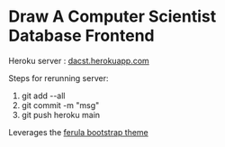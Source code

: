 # Draw A Computer Scientist Database Frontend

Heroku server : [dacst.herokuapp.com](https://dacst.herokuapp.com/)

Steps for rerunning server:

1. git add --all
2. git commit -m "msg"
3. git push heroku main


Leverages the [ferula bootstrap theme](https://bootstrap-themes.com/ferula/index.html)
